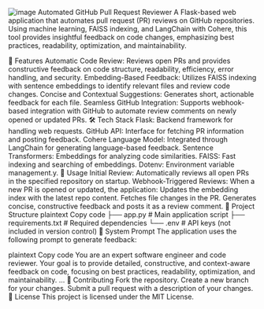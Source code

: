 ![image](https://github.com/user-attachments/assets/962c9b4e-e7c1-4328-8765-828cee0b1a1a)
Automated GitHub Pull Request Reviewer
A Flask-based web application that automates pull request (PR) reviews on GitHub repositories. Using machine learning, FAISS indexing, and LangChain with Cohere, this tool provides insightful feedback on code changes, emphasizing best practices, readability, optimization, and maintainability.

📝 Features
Automatic Code Review: Reviews open PRs and provides constructive feedback on code structure, readability, efficiency, error handling, and security.
Embedding-Based Feedback: Utilizes FAISS indexing with sentence embeddings to identify relevant files and review code changes.
Concise and Contextual Suggestions: Generates short, actionable feedback for each file.
Seamless GitHub Integration: Supports webhook-based integration with GitHub to automate review comments on newly opened or updated PRs.
🛠️ Tech Stack
Flask: Backend framework for handling web requests.
GitHub API: Interface for fetching PR information and posting feedback.
Cohere Language Model: Integrated through LangChain for generating language-based feedback.
Sentence Transformers: Embeddings for analyzing code similarities.
FAISS: Fast indexing and searching of embeddings.
Dotenv: Environment variable management.y.
📝 Usage
Initial Review: Automatically reviews all open PRs in the specified repository on startup.
Webhook-Triggered Reviews: When a new PR is opened or updated, the application:
Updates the embedding index with the latest repo content.
Fetches file changes in the PR.
Generates concise, constructive feedback and posts it as a review comment.
📁 Project Structure
plaintext
Copy code
├── app.py                   # Main application script
├── requirements.txt         # Required dependencies
└── .env                     # API keys (not included in version control)
🤖 System Prompt
The application uses the following prompt to generate feedback:

plaintext
Copy code
You are an expert software engineer and code reviewer. Your goal is to provide detailed, constructive, and context-aware feedback on code, focusing on best practices, readability, optimization, and maintainability.
...
🤝 Contributing
Fork the repository.
Create a new branch for your changes.
Submit a pull request with a description of your changes.
📜 License
This project is licensed under the MIT License.
